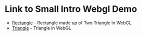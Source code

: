 # Link to Small Intro Webgl Demo

- [Rectangle](./rectangle) - Rectangle made up of Two Triangle in WebGL
- [Triangle](./triangle) - Triangle in WebGL